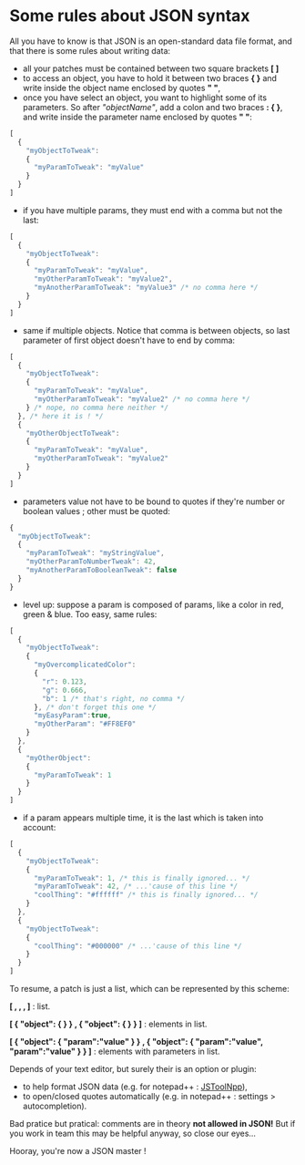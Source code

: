 # Some rules about JSON syntax

All you have to know is that JSON is an open-standard data file format, and that there is some rules about writing data:
  - all your patches must be contained between two square brackets __[ ]__
  - to access an object, you have to hold it between two braces __{ }__ and write inside the object name enclosed by quotes __" "__,
  - once you have select an object, you want to highlight some of its parameters. So after _"objectName"_, add a colon and two braces __: { }__, and write inside the parameter name enclosed by quotes __" "__:

```javascript
[
  {
    "myObjectToTweak":
    {
      "myParamToTweak": "myValue"
    }
  }
]
```
  - if you have multiple params, they must end with a comma but not the last:

```javascript
[
  {
    "myObjectToTweak":
    {
      "myParamToTweak": "myValue",
      "myOtherParamToTweak": "myValue2",
      "myAnotherParamToTweak": "myValue3" /* no comma here */
    }
  }
]
```
  - same if multiple objects. Notice that comma is between objects, so last parameter of first object doesn't have to end by comma:

```javascript
[
  {
    "myObjectToTweak":
    {
      "myParamToTweak": "myValue",
      "myOtherParamToTweak": "myValue2" /* no comma here */
    } /* nope, no comma here neither */
  }, /* here it is ! */
  {
    "myOtherObjectToTweak":
    {
      "myParamToTweak": "myValue",
      "myOtherParamToTweak": "myValue2"
    }
  }
]
```
  - parameters value not have to be bound to quotes if they're number or boolean values ; other must be quoted:

```javascript
{
  "myObjectToTweak":
  {
    "myParamToTweak": "myStringValue",
    "myOtherParamToNumberTweak": 42,
    "myAnotherParamToBooleanTweak": false
  }
}
```
  - level up: suppose a param is composed of params, like a color in red, green & blue. Too easy, same rules:

```javascript
[
  {
    "myObjectToTweak":
    {
      "myOvercomplicatedColor":
      {
        "r": 0.123,
        "g": 0.666,
        "b": 1 /* that's right, no comma */
      }, /* don't forget this one */
      "myEasyParam":true,
      "myOtherParam": "#FF8EF0"
    }
  },
  {
    "myOtherObject":
    {
      "myParamToTweak": 1
    }
  }
]
```
  - if a param appears multiple time, it is the last which is taken into account:
```javascript
[
  {
    "myObjectToTweak":
    {
      "myParamToTweak": 1, /* this is finally ignored... */
      "myParamToTweak": 42, /* ...'cause of this line */
      "coolThing": "#ffffff" /* this is finally ignored... */
    }
  },
  {
    "myObjectToTweak":
    {
      "coolThing": "#000000" /* ...'cause of this line */
    }
  }
]
```

To resume, a patch is just a list, which can be represented by this scheme:

__[ , , , ]__ : list.

__[ { "object": {  } } , { "object": {  } }  ]__ : elements in list.

__[ { "object": { "param":"value" } } , { "object": { "param":"value",  "param":"value" } }  ]__ : elements with parameters in list.



Depends of your text editor, but surely their is an option or plugin: 

-   to help format JSON data (e.g. for notepad++ : [JSToolNpp](http://www.sunjw.us/jstoolnpp/)),
-   to open/closed quotes automatically (e.g. in notepad++ : settings > autocompletion).



Bad pratice but pratical: comments are in theory __not allowed in JSON!__ But if you work in team this may be helpful anyway, so close our eyes...



Hooray, you're now a JSON master !